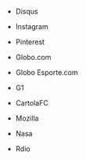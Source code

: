  - Disqus

 - Instagram

 - Pinterest

 - Globo.com

 - Globo Esporte.com

 - G1

 - CartolaFC

 - Mozilla

 - Nasa

 - Rdio
